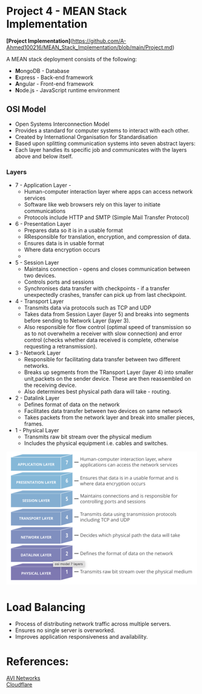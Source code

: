 # Project 4 - MEAN Stack Implementation 

**[Project Implementation]**(https://github.com/A-Ahmed100216/MEAN_Stack_Implementation/blob/main/Project.md)

A MEAN stack deployment consists of the following:
* **M**ongoDB - Database
* **E**xpress - Back-end  framework
* **A**ngular - Front-end framework
* **N**ode.js - JavaScript runtime environment


## OSI Model 
* Open Systems Interconnection Model 
* Provides a standard for computer systems to interact with each other. 
* Created by International Organisation for Standardisation 
* Based upon splitting communication systems into seven abstract layers:
* Each layer handles its specific job and communicates with the layers above and below itself. 
### Layers
* 7 - Application Layer - 
    * Human-computer interaction layer where apps can access network services 
    * Software like web browsers rely on this layer to initiate communications 
    * Protocols include HTTP and SMTP (Simple Mail Transfer Protocol)
* 6 - Presentation Layer 
    * Prepares data so it is in a usable format
    * RResponsible for translation, encryption, and compression of data. 
    * Ensures data is in usable format
    * Where data encryption occurs
    * 
* 5 - Session Layer
    * Maintains connection - opens and closes communication between two devices. 
    * Controls ports and sessions 
    * Synchronises data transfer with checkpoints - if a transfer unexpectedly crashes, transfer can pick up from last checkpoint. 
* 4 - Transport Layer 
    * Transmits data via protocols such as TCP and UDP
    * Takes data from Session Layer (layer 5) and breaks into segments before sending to Network Layer (layer 3).
    * Also responsible for flow control (optimal speed of transmission so as to not overwhelm a receiver with slow connection) and error control (checks whether data received is complete, otherwise requesting a retransmission).
* 3 - Network Layer
    * Responsible for facilitating data transfer between two different networks. 
    * Breaks up segments from the TRansport Layer (layer 4) into smaller unit,packets on the sender device. These are then reassembled on the receiving device. 
    * Also determines best physical path dara will take - routing. 
* 2 - Datalink Layer
    * Defines format of data on the network
    * Facilitates data transfer between two devices on same network 
    * Takes packets from the network layer and break into smaller pieces, frames. 
* 1 - Physical Layer 
    * Transmits raw bit stream over the physical medium 
    * Includes the physical equipment i.e. cables and switches. 

![OSI Model](/images/OSI_model.png)

# Load Balancing 
* Process of distributing network traffic across multiple servers. 
* Ensures no single server is overworked. 
* Improves application responsiveness and availability. 



# References:
[AVI Networks](https://avinetworks.com/what-is-load-balancing/)     
[Cloudflare](https://www.cloudflare.com/en-gb/learning/ddos/glossary/open-systems-interconnection-model-osi/)
